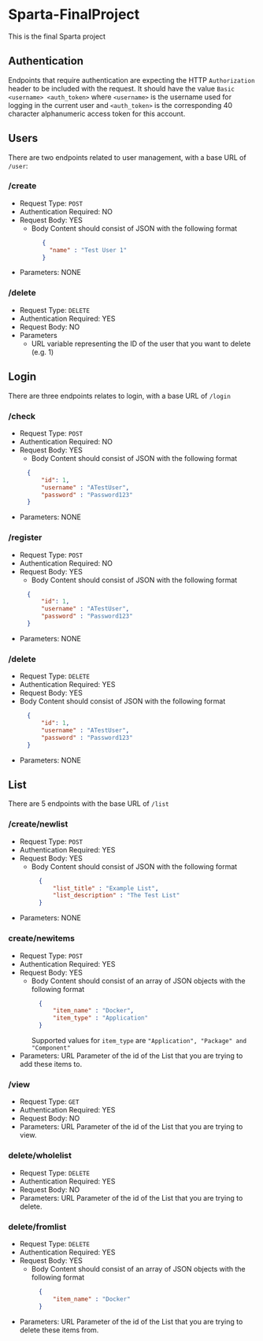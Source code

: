 # Sparta-FinalProject
This is the final Sparta project

## Authentication

Endpoints that require authentication are expecting the HTTP ```Authorization``` header to be included with the request. It should have the value ```Basic <username> <auth_token>``` where ```<username>``` is the username used for logging in the current user and ```<auth_token>``` is the corresponding 40 character alphanumeric access token for this account.

## Users

There are two endpoints related to user management, with a base URL of ```/user```:

### /create
- Request Type: ```POST```
- Authentication Required: NO
- Request Body: YES    
  - Body Content should consist of JSON with the following format
    ```json
       {
         "name" : "Test User 1"
       }
    ```
- Parameters: NONE

### /delete
- Request Type: ```DELETE```
- Authentication Required: YES
- Request Body: NO
- Parameters
  - URL variable representing the ID of the user that you want to delete (e.g. 1)

## Login

There are three endpoints relates to login, with a base URL of ```/login```

### /check
- Request Type: ```POST```
- Authentication Required: NO
- Request Body: YES    
  - Body Content should consist of JSON with the following format
  ```json
    {
        "id": 1,
        "username" : "ATestUser",
        "password" : "Password123"
    }
  ```
- Parameters: NONE

### /register
- Request Type: ```POST```
- Authentication Required: NO
- Request Body: YES    
  - Body Content should consist of JSON with the following format
  ```json
    {
        "id": 1,
        "username" : "ATestUser",
        "password" : "Password123"
    }
  ```
- Parameters: NONE

### /delete
- Request Type: ```DELETE```
- Authentication Required: YES
- Request Body: YES
- Body Content should consist of JSON with the following format
  ```json
    {
        "id": 1,
        "username" : "ATestUser",
        "password" : "Password123"
    }
  ```
- Parameters: NONE

## List

There are 5 endpoints with the base URL of ```/list```

### /create/newlist
- Request Type: ```POST```
- Authentication Required: YES
- Request Body: YES    
  - Body Content should consist of JSON with the following format
    ```json
      {
          "list_title" : "Example List",
          "list_description" : "The Test List"
      }
    ```
- Parameters: NONE

### create/newitems
- Request Type: ```POST```
- Authentication Required: YES
- Request Body: YES    
  - Body Content should consist of an array of JSON objects with the following format
    ```json
      {
          "item_name" : "Docker",
          "item_type" : "Application"
      }
    ```
    Supported values for ```item_type``` are ```"Application", "Package" and "Component"```
- Parameters: URL Parameter of the id of the List that you are trying to add these items to.

### /view
- Request Type: ```GET```
- Authentication Required: YES
- Request Body: NO
- Parameters: URL Parameter of the id of the List that you are trying to view.

### delete/wholelist
- Request Type: ```DELETE```
- Authentication Required: YES
- Request Body: NO
- Parameters: URL Parameter of the id of the List that you are trying to delete.

### delete/fromlist
- Request Type: ```DELETE```
- Authentication Required: YES
- Request Body: YES    
  - Body Content should consist of an array of JSON objects with the following format
    ```json
      {
          "item_name" : "Docker"
      }
    ```
- Parameters: URL Parameter of the id of the List that you are trying to delete these items from.
